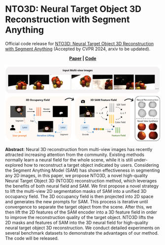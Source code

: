 # NTO3D: Neural Target Object 3D Reconstruction with Segment Anything

Official code release for [NTO3D: Neural Target Object 3D Reconstruction with Segment Anything](https://arxiv.org/pdf/2309.12790)  (Accepted by CVPR 2024, arxiv to be updated).

<p align='center'>
  <b>
    <a href="https://arxiv.org/pdf/2309.12790">Paper</a>
    |
    <a href="https://github.com/ucwxb/NTO3D">Code</a> 
  </b>
</p> 
  <p align='center'>
    <img src='static/NTO3D.png' width='1000'/>
  </p>

**Abstract**: Neural 3D reconstruction from multi-view images has recently attracted increasing attention from the community. Existing methods normally learn a neural field for the whole scene, while it is still under-explored how to reconstruct a target object indicated by users. Considering the Segment Anything Model (SAM) has shown effectiveness in segmenting any 2D images, in this paper, we propose NTO3D, a novel high-quality Neural Target Object 3D (NTO3D) reconstruction method, which leverages the benefits of both neural field and SAM. We first propose a novel strategy to lift the multi-view 2D segmentation masks of SAM into a unified 3D occupancy field. The 3D occupancy field is then projected into 2D space and generates the new prompts for SAM. This process is iterative until convergence to separate the target object from the scene. After this, we then lift the 2D features of the SAM encoder into a 3D feature field in order to improve the reconstruction quality of the target object. NTO3D lifts the 2D masks and features of SAM into the 3D neural field for high-quality neural target object 3D reconstruction. We conduct detailed experiments on several benchmark datasets to demonstrate the advantages of our method. The code will be released.

